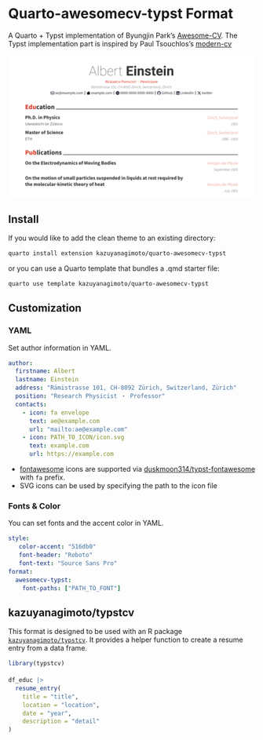 # Quarto-awesomecv-typst Format

A Quarto + Typst implementation of Byungjin Park’s [Awesome-CV](https://github.com/posquit0/Awesome-CV).
The Typst implementation part is inspired by Paul Tsouchlos’s [modern-cv](https://typst.app/universe/package/modern-cv/)

![](assets/img/thumbnail.svg)

## Install

If you would like to add the clean theme to an existing directory:

```bash
quarto install extension kazuyanagimoto/quarto-awesomecv-typst
```

or you can use a Quarto template that bundles a .qmd starter file:

```bash
quarto use template kazuyanagimoto/quarto-awesomecv-typst
```

## Customization

### YAML

Set author information in YAML.

```yaml
author:
  firstname: Albert
  lastname: Einstein
  address: "Rämistrasse 101, CH-8092 Zürich, Switzerland, Zürich"
  position: "Research Physicist ・ Professor"
  contacts:
    - icon: fa envelope
      text: ae@example.com
      url: "mailto:ae@example.com"
    - icon: PATH_TO_ICON/icon.svg
      text: example.com
      url: https://example.com
```

- [fontawesome](https://fontawesome.com/search?m=free&o=r) icons are supported
via [duskmoon314/typst-fontawesome](https://github.com/duskmoon314/typst-fontawesome) with `fa` prefix.
- SVG icons can be used by specifying the path to the icon file

### Fonts & Color

You can set fonts and the accent color in YAML.

```yaml
style:
   color-accent: "516db0"
   font-header: "Roboto"
   font-text: "Source Sans Pro"
format:
  awesomecv-typst:
    font-paths: ["PATH_TO_FONT"]
```

## kazuyanagimoto/typstcv

This format is designed to be used with an R package [`kazuyanagimoto/typstcv`](http://kazuyanagimoto.com/typstcv/).
It provides a helper function to create a resume entry from a data frame.

```r
library(typstcv)

df_educ |>
  resume_entry(
    title = "title",
    location = "location",
    date = "year",
    description = "detail"
)
```
